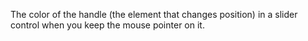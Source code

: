 The color of the handle (the element that changes position) in a slider control when you keep the mouse pointer on it.
